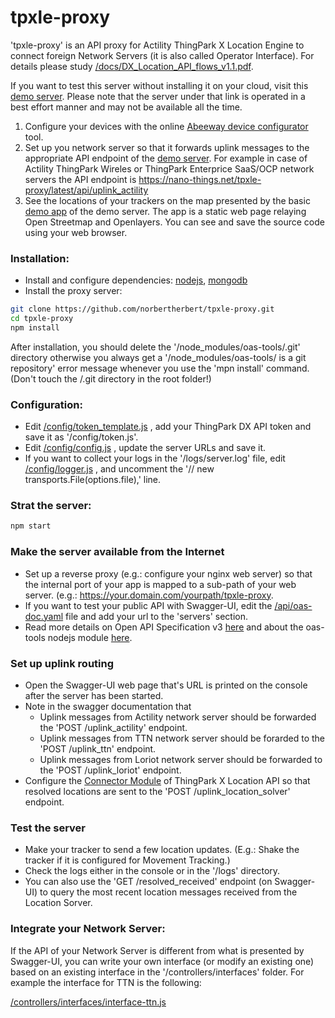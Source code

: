 # tpxle-proxy
'tpxle-proxy' is an API proxy for Actility ThingPark X Location Engine to connect foreign Network Servers (it is also called Operator Interface). For details please study 
[/docs/DX_Location_API_flows_v1.1.pdf](https://github.com/norbertherbert/tpxle-proxy/blob/master/docs/DX_Location_API_flows_v1.1.pdf).

If you want to test this server without installing it on your cloud, visit this 
[demo server](https://nano-things.net/tpxle-proxy/docs/). 
Please note that the server under that link is operated in a best effort manner and may not be available all the time.
1. Configure your devices with the online 
[Abeeway device configurator](https://nano-things.net/abeeway-demo) 
tool.
1. Set up you network server so that it forwards uplink messages to the appropriate API endpoint of the 
[demo server](https://nano-things.net/tpxle-proxy/docs/). 
For example in case of Actility ThingPark Wireles or ThingPark Enterprice SaaS/OCP network servers the 
API endpoint is https://nano-things.net/tpxle-proxy/latest/api/uplink_actility
1. See the locations of your trackers on the map presented by the basic 
[demo app](https://nano-things.net/tpxle-proxy/app) 
of the demo server. The app is a static web page relaying Open Streetmap and Openlayers. You can see and save 
the source code using your web browser.

### Installation:
* Install and configure dependencies: 
[nodejs](https://nodejs.org/), 
[mongodb](https://docs.mongodb.com/manual/installation/)
* Install the proxy server:
```bash
git clone https://github.com/norbertherbert/tpxle-proxy.git
cd tpxle-proxy
npm install
```
After installation, you should delete the '/node_modules/oas-tools/.git' directory otherwise you always get a '/node_modules/oas-tools/ is a git repository' error message whenever you use the 'mpn install' command. (Don't touch the /.git directory in the root folder!)
### Configuration:
* Edit 
[/config/token_template.js](https://github.com/norbertherbert/tpxle-proxy/blob/master/config/token_template.js)
, add your ThingPark DX API token and save it as '/config/token.js'. 
* Edit
[/config/config.js](https://github.com/norbertherbert/tpxle-proxy/blob/master/config/config.js)
, update the server URLs and save it.
* If you want to collect your logs in the '/logs/server.log' file, edit 
[/config/logger.js](https://github.com/norbertherbert/tpxle-proxy/blob/master/config/logger.js)
, and uncomment the '// new transports.File(options.file),' line.

### Strat the server:
```bash
npm start
```
### Make the server available from the Internet
* Set up a reverse proxy (e.g.: configure your nginx web server) so that the internal port of your app is mapped to a sub-path of your web server. (e.g.: https://your.domain.com/yourpath/tpxle-proxy.
* If you want to test your public API with Swagger-UI, edit the
[/api/oas-doc.yaml](https://github.com/norbertherbert/tpxle-proxy/blob/master/api/oas-doc.yaml) file and add your url to the 'servers' section.
* Read more details on Open API Specification v3 [here](https://github.com/OAI/OpenAPI-Specification/blob/master/versions/3.0.0.md) and about the oas-tools nodejs module [here](https://github.com/isa-group/oas-tools).
### Set up uplink routing
* Open the Swagger-UI web page that's URL is printed on the console after the server has been started.
* Note in the swagger documentation that
    * Uplink messages from Actility network server should be forwarded the 'POST /uplink_actility' endpoint.
    * Uplink messages from TTN network server should be forarded to the 'POST /uplink_ttn' endpoint.
    * Uplink messages from Loriot network server should be forwarded to the 'POST /uplink_loriot' endpoint.
* Configure the [Connector Module](https://dx-api.thingpark.com/location-connector/latest/swagger-ui/index.html?shortUrl=tpdx-location-connector-api-contract.json) of ThingPark X Location API so that resolved locations are sent to the 'POST /uplink_location_solver' endpoint.
### Test the server
* Make your tracker to send a few location updates. (E.g.: Shake the tracker if it is configured for Movement Tracking.)
* Check the logs either in the console or in the '/logs' directory.
* You can also use the 'GET /resolved_received' endpoint (on Swagger-UI) to query the most recent location messages received from the Location Sorver. 

### Integrate your Network Server:
If the API of your Network Server is different from what is presented by Swagger-UI, you can write your own interface (or modify an existing one) based on an existing interface in the '/controllers/interfaces' folder. For example the interface for TTN is the following:

[/controllers/interfaces/interface-ttn.js](https://github.com/norbertherbert/tpxle-proxy/blob/master/controllers/interfaces/interface-ttn.js)


